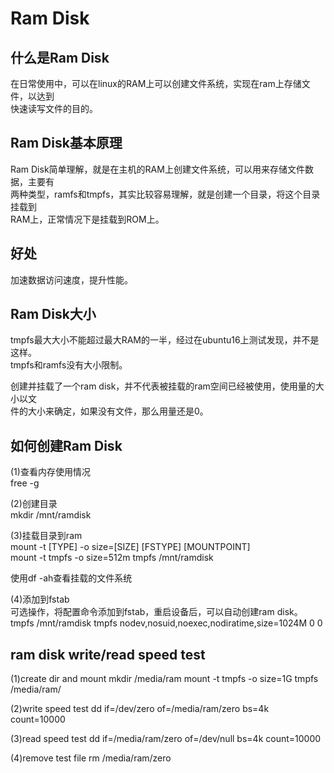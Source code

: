 # Ram Disk  
  
## 什么是Ram Disk  
在日常使用中，可以在linux的RAM上可以创建文件系统，实现在ram上存储文件，以达到  
快速读写文件的目的。    
  
## Ram Disk基本原理  
Ram Disk简单理解，就是在主机的RAM上创建文件系统，可以用来存储文件数据，主要有  
两种类型，ramfs和tmpfs，其实比较容易理解，就是创建一个目录，将这个目录挂载到  
RAM上，正常情况下是挂载到ROM上。  
  
## 好处  
加速数据访问速度，提升性能。  
  
## Ram Disk大小  
tmpfs最大大小不能超过最大RAM的一半，经过在ubuntu16上测试发现，并不是这样。    
tmpfs和ramfs没有大小限制。  
  
创建并挂载了一个ram disk，并不代表被挂载的ram空间已经被使用，使用量的大小以文  
件的大小来确定，如果没有文件，那么用量还是0。  
  
## 如何创建Ram Disk  
(1)查看内存使用情况  
free -g  
  
(2)创建目录  
mkdir /mnt/ramdisk  
  
(3)挂载目录到ram  
mount -t [TYPE] -o size=[SIZE] [FSTYPE] [MOUNTPOINT]  
mount -t tmpfs -o size=512m tmpfs /mnt/ramdisk  

使用df -ah查看挂载的文件系统  
  
(4)添加到fstab  
可选操作，将配置命令添加到fstab，重启设备后，可以自动创建ram disk。  
tmpfs   /mnt/ramdisk  tmpfs   nodev,nosuid,noexec,nodiratime,size=1024M   0   0  
  

## ram disk write/read speed test
(1)create dir and mount
mkdir /media/ram
mount -t tmpfs -o size=1G tmpfs /media/ram/

(2)write speed test
dd if=/dev/zero of=/media/ram/zero bs=4k count=10000

(3)read speed test
dd if=/media/ram/zero of=/dev/null bs=4k count=10000

(4)remove test file
rm /media/ram/zero

